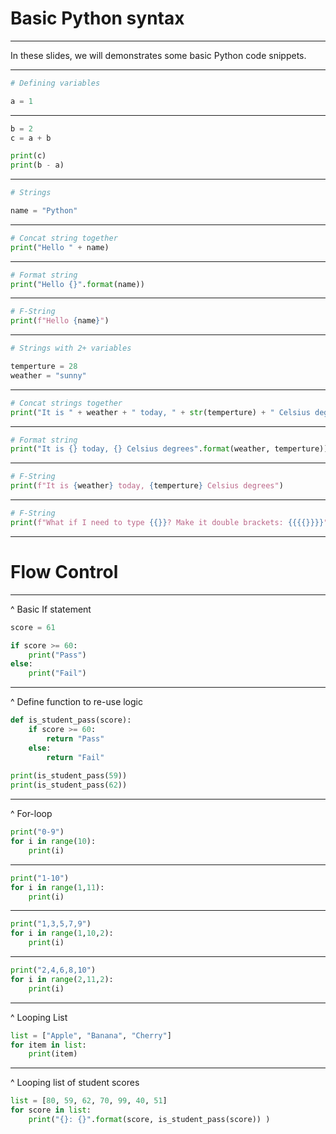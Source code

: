 # Basic Python syntax

----

In these slides, we will demonstrates some basic Python code snippets.

----

```python
# Defining variables

a = 1
```

----

```python
b = 2
c = a + b

print(c)
print(b - a)
```

----

```python
# Strings

name = "Python"
```

----

```python
# Concat string together
print("Hello " + name)
```

----

```python
# Format string
print("Hello {}".format(name))
```

----

```python
# F-String
print(f"Hello {name}")
```

----

```python
# Strings with 2+ variables

temperture = 28
weather = "sunny"
```

----

```python
# Concat strings together
print("It is " + weather + " today, " + str(temperture) + " Celsius degrees.")
```

----

```python
# Format string
print("It is {} today, {} Celsius degrees".format(weather, temperture))
```

----

```python
# F-String
print(f"It is {weather} today, {temperture} Celsius degrees")
```

----

```python
# F-String
print(f"What if I need to type {{}}? Make it double brackets: {{{{}}}}")
```

----

# Flow Control

----

^ Basic If statement

```python
score = 61

if score >= 60:
    print("Pass")
else:
    print("Fail")
```

----
^ Define function to re-use logic

```python
def is_student_pass(score):
    if score >= 60:
        return "Pass"
    else:
        return "Fail"
        
print(is_student_pass(59))
print(is_student_pass(62))
```

----

^ For-loop

```python
print("0-9")
for i in range(10):
    print(i)
```

----

```python
print("1-10")
for i in range(1,11):
    print(i)
```

----

```python
print("1,3,5,7,9")
for i in range(1,10,2):
    print(i)
```

----

```python
print("2,4,6,8,10")
for i in range(2,11,2):
    print(i)    
```

----

^ Looping List

```python
list = ["Apple", "Banana", "Cherry"]
for item in list:
    print(item)
```

----

^ Looping list of student scores

```python
list = [80, 59, 62, 70, 99, 40, 51]
for score in list:
    print("{}: {}".format(score, is_student_pass(score)) )
```
